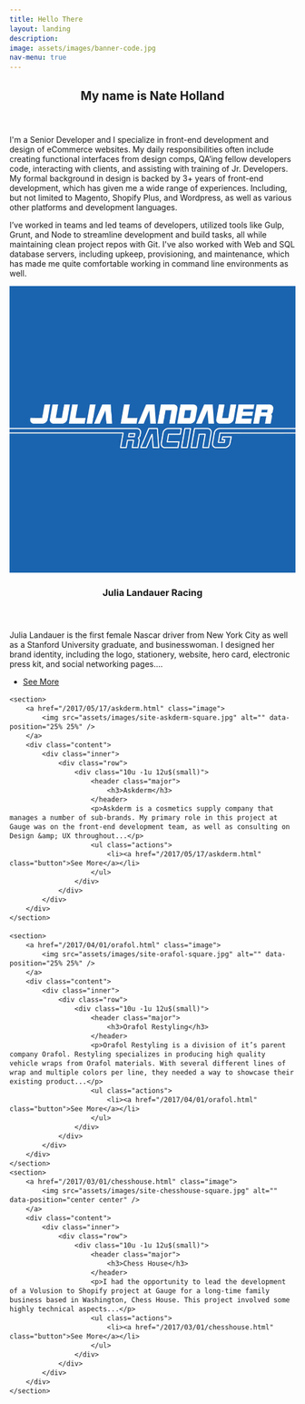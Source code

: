```yaml
---
title: Hello There
layout: landing
description: 
image: assets/images/banner-code.jpg
nav-menu: true
---
```


<div id="main">

<section id="one">
    <div class="inner">
        <header class="major">
            <h2>My name is Nate Holland</h2>
        </header>
        <div class="row">
            <div class="6u 12u$(small)">
                <p>I'm a Senior Developer and I specialize in front-end development and design of eCommerce websites. My daily responsibilities often include creating functional interfaces from design comps, QA’ing fellow developers code, interacting with clients, and assisting with training of Jr. Developers. My formal background in design is backed by 3+ years of front-end development, which has given me a wide range of experiences. Including, but not limited to Magento, Shopify Plus, and Wordpress, as well as various other platforms and development languages.</p>
            </div>
            <div class="6u 12u$(small)">
                <p>I’ve worked in teams and led teams of developers, utilized tools like Gulp, Grunt, and Node to streamline development and build tasks, all while maintaining clean project repos with Git. I've also worked with Web and SQL database servers, including upkeep, provisioning, and maintenance, which has made me quite comfortable working in command line environments as well.</p>
            </div>
        </div>
    </div>
</section>

<section id="two" class="spotlights">
    <section>
        <a href="/2017/09/01/julia-landauer-racing.html" class="image">
            <img src="assets/images/site-jlr-square.jpg" alt="" data-position="top center" />
        </a>
        <div class="content">
            <div class="inner">
                <div class="row">
                    <div class="10u -1u 12u$(small)">
                        <header class="major">
                            <h3>Julia Landauer Racing</h3>
                        </header>
                        <p>Julia Landauer is the first female Nascar driver from New York City as well as a Stanford University graduate, and businesswoman. I designed her brand identity, including the logo, stationery, website, hero card, electronic press kit, and social networking pages....</p>
                        <ul class="actions">
                            <li><a href="/2017/09/01/julia-landauer-racing.html" class="button">See More</a></li>
                        </ul>
                    </div>
                </div>
            </div>
        </div>
    </section>

    <section>
        <a href="/2017/05/17/askderm.html" class="image">
            <img src="assets/images/site-askderm-square.jpg" alt="" data-position="25% 25%" />
        </a>
        <div class="content">
            <div class="inner">
                <div class="row">
                    <div class="10u -1u 12u$(small)">
                        <header class="major">
                            <h3>Askderm</h3>
                        </header>
                        <p>Askderm is a cosmetics supply company that manages a number of sub-brands. My primary role in this project at Gauge was on the front-end development team, as well as consulting on Design &amp; UX throughout...</p>
                        <ul class="actions">
                            <li><a href="/2017/05/17/askderm.html" class="button">See More</a></li>
                        </ul>
                    </div>
                </div>
            </div>
        </div>
    </section>

    <section>
        <a href="/2017/04/01/orafol.html" class="image">
            <img src="assets/images/site-orafol-square.jpg" alt="" data-position="25% 25%" />
        </a>
        <div class="content">
            <div class="inner">
                <div class="row">
                    <div class="10u -1u 12u$(small)">
                        <header class="major">
                            <h3>Orafol Restyling</h3>
                        </header>
                        <p>Orafol Restyling is a division of it’s parent company Orafol. Restyling specializes in producing high quality vehicle wraps from Orafol materials. With several different lines of wrap and multiple colors per line, they needed a way to showcase their existing product...</p>
                        <ul class="actions">
                            <li><a href="/2017/04/01/orafol.html" class="button">See More</a></li>
                        </ul>
                    </div>
                </div>
            </div>
        </div>
    </section>
    <section>
        <a href="/2017/03/01/chesshouse.html" class="image">
            <img src="assets/images/site-chesshouse-square.jpg" alt="" data-position="center center" />
        </a>
        <div class="content">
            <div class="inner">
                <div class="row">
                    <div class="10u -1u 12u$(small)">
                        <header class="major">
                            <h3>Chess House</h3>
                        </header>
                        <p>I had the opportunity to lead the development of a Volusion to Shopify project at Gauge for a long-time family business based in Washington, Chess House. This project involved some highly technical aspects...</p>
                        <ul class="actions">
                            <li><a href="/2017/03/01/chesshouse.html" class="button">See More</a></li>
                        </ul>
                    </div>
                </div>
            </div>
        </div>
    </section>
    
</section>

</div>
